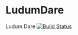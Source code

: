 # LudumDare
Ludum Dare
 [![Build Status](https://travis-ci.com/robbix1206/LudumDare.svg?token=sBaApER66qTW6y4wyexX&branch=master)](https://travis-ci.com/robbix1206/LudumDare)
